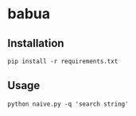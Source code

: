 # babua

## Installation

`pip install -r requirements.txt`

## Usage

`python naive.py -q 'search string'`